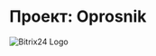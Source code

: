 # Проект: Oprosnik

![Bitrix24 Logo](https://krasnodar.denvic.ru/upload/resize_cache/webp/iblock/0d6/a8ooigjnw7u1vnk5ft215u2axa8y4w5t/e60d59fc_6436_11ec_ab6c_6cae8b3d18dd_e60d59fd_6436_11ec_ab6c_6cae8b3d18dd.resize1.webp)